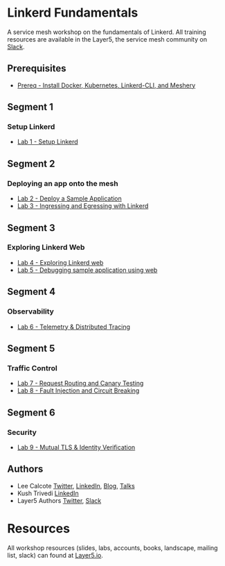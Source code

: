 # Linkerd Fundamentals

A service mesh workshop on the fundamentals of Linkerd. All training resources are available in the Layer5, the service mesh community on [Slack](http://slack.layer5.io).

## Prerequisites

- [Prereq - Install Docker, Kubernetes, Linkerd-CLI, and Meshery](prereq/README.md)

## Segment 1

### Setup Linkerd

- [Lab 1 - Setup Linkerd](lab-1/README.md)

## Segment 2

### Deploying an app onto the mesh

- [Lab 2 - Deploy a Sample Application](lab-2/README.md)
- [Lab 3 - Ingressing and Egressing with Linkerd](lab-3/README.md)

## Segment 3

### Exploring Linkerd Web

- [Lab 4 - Exploring Linkerd web](lab-4/README.md)
- [Lab 5 - Debugging sample application using web](lab-5/README.md)

## Segment 4

### Observability

- [Lab 6 - Telemetry & Distributed Tracing](lab-6/README.md)

## Segment 5

### Traffic Control

- [Lab 7 - Request Routing and Canary Testing](lab-7/README.md)
- [Lab 8 - Fault Injection and Circuit Breaking](lab-8/README.md)

## Segment 6

### Security

- [Lab 9 - Mutual TLS & Identity Verification](lab-9/README.md)

## Authors

- Lee Calcote [Twitter](https://twitter.com/lcalcote), [LinkedIn](https://linkedin.com/in/leecalcote), [Blog](https://gingergeek.com), [Talks](https://calcotestudios.com/talks)
- Kush Trivedi [LinkedIn](https://linkedin.com/in/kushthedude)
- Layer5 Authors [Twitter](https://twitter.com/layer5), [Slack](http://slack.layer5.io)

# Resources

All workshop resources (slides, labs, accounts, books, landscape, mailing list, slack) can found at [Layer5.io](https://layer5.io/#workshops).
